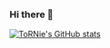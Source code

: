 ### Hi there 👋

<!--
**tornados1000/tornados1000** is a ✨ _special_ ✨ repository because its `README.md` (this file) appears on your GitHub profile.

Here are some ideas to get you started:

- 🔭 I’m currently working on ...
- 🌱 I’m currently learning ...
- 👯 I’m looking to collaborate on ...
- 🤔 I’m looking for help with ...
- 💬 Ask me about ...
- 📫 How to reach me: ...
- 😄 Pronouns: ...
- ⚡ Fun fact: ...
-->

[![ToRNie's GitHub stats](https://github-readme-stats.vercel.app/api?username=tornados1000&show_icons=true&theme=radical)](https://github.com/anuraghazra/github-readme-stats)

